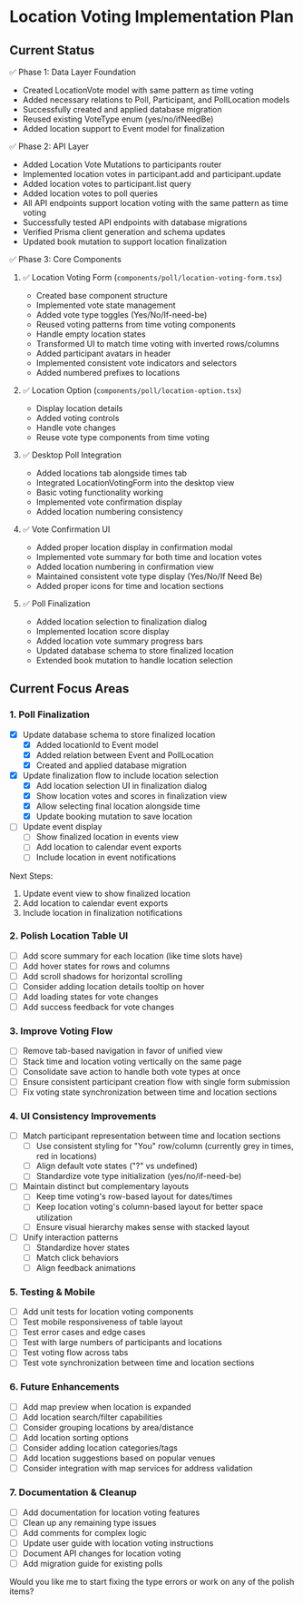 # Location Voting Implementation Plan

## Current Status

✅ Phase 1: Data Layer Foundation
- Created LocationVote model with same pattern as time voting
- Added necessary relations to Poll, Participant, and PollLocation models
- Successfully created and applied database migration
- Reused existing VoteType enum (yes/no/ifNeedBe)
- Added location support to Event model for finalization

✅ Phase 2: API Layer
- Added Location Vote Mutations to participants router
- Implemented location votes in participant.add and participant.update
- Added location votes to participant.list query
- Added location votes to poll queries
- All API endpoints support location voting with the same pattern as time voting
- Successfully tested API endpoints with database migrations
- Verified Prisma client generation and schema updates
- Updated book mutation to support location finalization

✅ Phase 3: Core Components
1. ✅ Location Voting Form (`components/poll/location-voting-form.tsx`)
   - Created base component structure
   - Implemented vote state management
   - Added vote type toggles (Yes/No/If-need-be)
   - Reused voting patterns from time voting components
   - Handle empty location states
   - Transformed UI to match time voting with inverted rows/columns
   - Added participant avatars in header
   - Implemented consistent vote indicators and selectors
   - Added numbered prefixes to locations

2. ✅ Location Option (`components/poll/location-option.tsx`)
   - Display location details
   - Added voting controls
   - Handle vote changes
   - Reuse vote type components from time voting

3. ✅ Desktop Poll Integration
   - Added locations tab alongside times tab
   - Integrated LocationVotingForm into the desktop view
   - Basic voting functionality working
   - Implemented vote confirmation display
   - Added location numbering consistency

4. ✅ Vote Confirmation UI
   - Added proper location display in confirmation modal
   - Implemented vote summary for both time and location votes
   - Added location numbering in confirmation view
   - Maintained consistent vote type display (Yes/No/If Need Be)
   - Added proper icons for time and location sections

5. ✅ Poll Finalization
   - Added location selection to finalization dialog
   - Implemented location score display
   - Added location vote summary progress bars
   - Updated database schema to store finalized location
   - Extended book mutation to handle location selection

## Current Focus Areas

### 1. Poll Finalization
- [x] Update database schema to store finalized location
  - [x] Added locationId to Event model
  - [x] Added relation between Event and PollLocation
  - [x] Created and applied database migration
- [x] Update finalization flow to include location selection
  - [x] Add location selection UI in finalization dialog
  - [x] Show location votes and scores in finalization view
  - [x] Allow selecting final location alongside time
  - [x] Update booking mutation to save location
- [ ] Update event display
  - [ ] Show finalized location in events view
  - [ ] Add location to calendar event exports
  - [ ] Include location in event notifications

Next Steps:
1. Update event view to show finalized location
2. Add location to calendar event exports
3. Include location in finalization notifications

### 2. Polish Location Table UI
- [ ] Add score summary for each location (like time slots have)
- [ ] Add hover states for rows and columns
- [ ] Add scroll shadows for horizontal scrolling
- [ ] Consider adding location details tooltip on hover
- [ ] Add loading states for vote changes
- [ ] Add success feedback for vote changes

### 3. Improve Voting Flow
- [ ] Remove tab-based navigation in favor of unified view
- [ ] Stack time and location voting vertically on the same page
- [ ] Consolidate save action to handle both vote types at once
- [ ] Ensure consistent participant creation flow with single form submission
- [ ] Fix voting state synchronization between time and location sections

### 4. UI Consistency Improvements
- [ ] Match participant representation between time and location sections
  - [ ] Use consistent styling for "You" row/column (currently grey in times, red in locations)
  - [ ] Align default vote states ("?" vs undefined)
  - [ ] Standardize vote type initialization (yes/no/if-need-be)
- [ ] Maintain distinct but complementary layouts
  - [ ] Keep time voting's row-based layout for dates/times
  - [ ] Keep location voting's column-based layout for better space utilization
  - [ ] Ensure visual hierarchy makes sense with stacked layout
- [ ] Unify interaction patterns
  - [ ] Standardize hover states
  - [ ] Match click behaviors
  - [ ] Align feedback animations

### 5. Testing & Mobile
- [ ] Add unit tests for location voting components
- [ ] Test mobile responsiveness of table layout
- [ ] Test error cases and edge cases
- [ ] Test with large numbers of participants and locations
- [ ] Test voting flow across tabs
- [ ] Test vote synchronization between time and location sections

### 6. Future Enhancements
- [ ] Add map preview when location is expanded
- [ ] Add location search/filter capabilities
- [ ] Consider grouping locations by area/distance
- [ ] Add location sorting options
- [ ] Consider adding location categories/tags
- [ ] Add location suggestions based on popular venues
- [ ] Consider integration with map services for address validation

### 7. Documentation & Cleanup
- [ ] Add documentation for location voting features
- [ ] Clean up any remaining type issues
- [ ] Add comments for complex logic
- [ ] Update user guide with location voting instructions
- [ ] Document API changes for location voting
- [ ] Add migration guide for existing polls

Would you like me to start fixing the type errors or work on any of the polish items? 